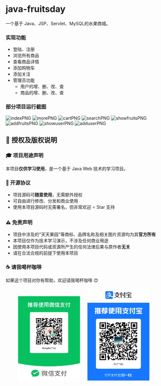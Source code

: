 ﻿# java-fruitsday
一个基于 Java、JSP、Servlet、MySQL的水果商城。

### 实现功能

* 登陆、注册
* 浏览所有商品
* 查看商品详情
* 添加购物车
* 添加关注
* 管理员功能
	* 用户的增、删、改、查
	* 商品的增、删、改、查

### 部分项目运行截图

![indexPNG](https://github.com/JieDreambuilder/java-fruitsday/blob/master/readmeImg/index.png)
![morePNG](https://github.com/JieDreambuilder/java-fruitsday/blob/master/readmeImg/more.png)
![cartPNG](https://github.com/JieDreambuilder/java-fruitsday/blob/master/readmeImg/cart.png)
![searchPNG](https://github.com/JieDreambuilder/java-fruitsday/blob/master/readmeImg/search.jpg)
![showfruitsPNG](https://github.com/JieDreambuilder/java-fruitsday/blob/master/readmeImg/showfruits.png)
![addfruitsPNG](https://github.com/JieDreambuilder/java-fruitsday/blob/master/readmeImg/addfruits.png)
![showuserPNG](https://github.com/JieDreambuilder/java-fruitsday/blob/master/readmeImg/showuser.png)
![adduserPNG](https://github.com/JieDreambuilder/java-fruitsday/blob/master/readmeImg/adduser.png)

## 📄 授权及版权说明

### 🎓 项目用途声明
本项目**仅供学习使用**，是一个基于 Java Web 技术的学习项目。

### 📝 开源协议
- 项目源码可**随意使用**，无需额外授权
- 可自由进行修改、分发和商业使用
- 使用本项目源码时无需署名，但非常欢迎 ⭐️ Star 支持

### ⚠️ 免责声明
- 项目中涉及的"天天果园"等商标、品牌名称及相关图片资源均为其**官方所有**
- 本项目仅作为技术学习演示，不涉及任何商业用途
- 因使用本项目代码或资源所产生的任何法律后果与原作者**无关**
- 请在合法合规的前提下使用本项目

### ☕️ 请我喝杯咖啡
如果这个项目对你有帮助，欢迎请我喝杯咖啡 😊

<p align="center">
  <img src="./readmeImg/pay.jpg" width="200" alt="微信支付" />
  &nbsp;&nbsp;&nbsp;&nbsp;
  <img src="./readmeImg/alipay.jpg" width="200" alt="支付宝" />
</p>
